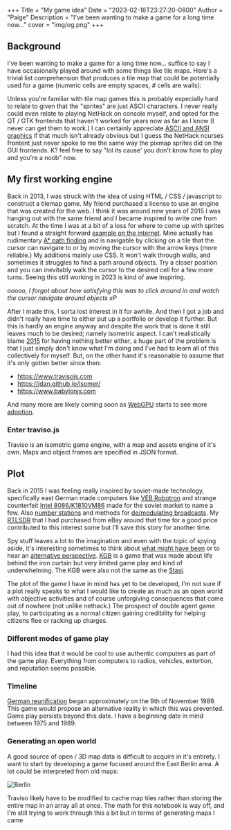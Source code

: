 +++
Title = "My game idea"
Date = "2023-02-16T23:27:20-0800"
Author = "Paige"
Description = "I've been wanting to make a game for a long time now..."
cover = "img/og.png"
+++

<script src="https://www.travisojs.com/examples/js/pixi.min.js"></script>
<script src="/traviso/traviso.js"></script>


<style>
    .post-inner {
        width:90%;
    }
</style>

## Background

I've been wanting to make a game for a long time now... suffice to say I have occasionally played around with some things like tile maps. Here's a trivial list comprehension that produces a tile map that could be potentially used for a game (numeric cells are empty spaces, *#* cells are walls):

<script src="https://gist.github.com/paigeadelethompson/939772f6f90d548a86af4cbf701d3f1c.js"></script>

<style>
    .gist .gist-meta a {
        color: white;
        font-weight: unset;    
    }
    .gist .gist-meta {
        background-color: #272822;
        font-family: unset;
        font-size: unset;        
    }
    .gist {        
        background-color: #272822;
        box-shadow: 4px 4px 0 0 #212529;
        margin-bottom: 12px;
    }
    .gist-file { 
        background-color: #272822;
    }
    .gist .gist-file {
        border: unset;
        font-family: unset;
        font-size: unset;        
    }
    .gist .gist-data {
        background-color: #272822;
        border: unset;            
    }
</style>
Unless you're familiar with tile map games this is probably especially hard to relate to given that the "sprites" are just ASCII characters. I never really could even relate to playing NetHack on console myself, and opted for the QT / GTK frontends that haven't worked for years now as far as I know (I never can get them to work.) I can certainly appreciate [ASCII and ANSI graphics](http://localhost:1313/posts/animation/) if that much isn't already obvious but I guess the NetHack ncurses frontent just never spoke to me the same way the pixmap sprites did on the GUI frontends. K? feel free to say "lol its cause' you don't know how to play and you're a noob" now. 

## My first working engine

Back in 2013, I was struck with the idea of using HTML / CSS / javascript to construct a tilemap game. My friend purchased a 
license to use an engine that was created for the web. I think it was around new years of 2015 I was hanging out with the same
friend and I became inspired to write one from scratch. At the time I was at a bit of a loss for where to come up with sprites but I found a straight forward [example on the internet](http://blog.sklambert.com/create-a-canvas-tileset-background/). Mine actually has rudimentary [A* path finding](https://en.wikipedia.org/wiki/A*_search_algorithm) and is navigable by clicking on a tile that the cursor can navigate to or by moving the cursor with the arrow keys (more reliable.) My additions mainly use CSS. It won't walk through walls, and sometimes it struggles to find a path around objects. Try a closer position and you can inevitably walk the cursor to the desired cell for a few more turns. Seeing this still working in 2023 is kind of awe inspiring.

<script async src="//jsfiddle.net/erratic/n4be8273/23/embed/result/"></script>
*ooooo, I forgot about how satisfying this was to click around in and watch the cursor navigate around objects xP*

After I made this, I sorta lost interest in it for awhile. And then I got a job and didn't really have time to either put up a portfolio or develop it further. But this is hardly an engine anyway and despite the work that is done it still leaves much to be desired; namely isometric aspect. I can't realistically blame [2015](https://www.travisojs.com/blog/tutorial/2015/03/15/basic-isometric-world.html) for having nothing better either, a huge part of the problem is that I just simply don't know what I'm doing and I've had to learn all of this collectively for myself. But, on the other hand it's reasonable to assume that it's only gotten better since then:

- https://www.travisojs.com
- https://jdan.github.io/isomer/
- https://www.babylonjs.com



And many more are likely coming soon as [WebGPU](https://en.wikipedia.org/wiki/WebGPU) starts to see more [adoption](https://doc.babylonjs.com/setup/support/webGPU).

### Enter traviso.js 
Traviso is an isometric game engine, with a map and assets engine of it's own. Maps and object frames are specified in JSON format.
<div id="game-root">
</div>
<script type="application/javascript">
    document.addEventListener("DOMContentLoaded", function(event) { 
        var pixiRoot = new PIXI.Application(800, 600, { backgroundColor : 0x6BACDE });
        document.getElementById("game-root").appendChild(pixiRoot.view);
        var instanceConfig =
        {
            mapDataPath : "/traviso_example/map.json",
            //assetsToLoad: ["/traviso_example/assets_map.json", "/traviso_example/assets_characters.json"]
        };
        var engine = TRAVISO.getEngineInstance(instanceConfig);
        pixiRoot.stage.addChild(engine);
    });
</script>

## Plot
Back in 2015 I was feeling really inspired by soviet-made technology, specifically east German made computers like [VEB Robotron](https://youtu.be/2YuIdGqygjs?t=34) and strange counterfeit [Intel 8086/K1810VM86](https://en.wikipedia.org/wiki/K1810VM86) made for the soviet market to name a few. Also [number stations](https://youtu.be/WbhCeWtX9sg?t=502) and methods for [de/modulating broadcasts](https://en.wikipedia.org/wiki/Frequency-shift_keying). My [RTLSDR](https://www.ebay.com/itm/164826475832) that I had purchased from eBay around that time for a good price contributed to this interest some but I'll save this story for another time. 

Spy stuff leaves a lot to the imagination and even with the topic of spying aside, it's interesting sometimes to think about [what might have been](https://en.wikipedia.org/wiki/Rolanet) or to hear an [alternative perspective](https://www.youtube.com/watch?v=Oy8CrizjKh4). [KGB](https://en.wikipedia.org/wiki/KGB_(video_game)) is a game that was made about life behind the iron curtain but very limited game play and kind of underwhelming. The KGB were also not the same as the [Stasi](https://en.wikipedia.org/wiki/Stasi).

The plot of the game I have in mind has yet to be developed, I'm not sure if a plot really speaks to what I would like to create as much as an open world with objective activities and of course unforgiving consequences that come out of nowhere (not unlike nethack.) The prospect of double agent game play, to participating as a normal citizen gaining credibility for helping citizens flee or racking up charges. 

### Different modes of game play 
I had this idea that it would be cool to use authentic computers as part of the game play. Everything from computers to radios, vehicles, extortion, and reputation seems possible. 

### Timeline
[German reunification](https://en.wikipedia.org/wiki/German_reunification) began approximately on the 9th of November 1989. This game would propose an alternative reality in which this was prevented. Game play persists beyond this date. I have a beginning date in mind between 1975 and 1989.

### Generating an open world
A good source of open / 3D map data is difficult to acquire in it's entirety. I want to start by developing a game focused around the East Berlin area. A lot could be interpreted from old maps:

![Berlin](http://www.tundria.com/trams/DEU/Berlin-1980.png)

Traviso likely have to be modified to cache map tiles rather than storing the entire map in an array all at once. The math for this notebook is way off, and I'm still trying to work through this a bit but in terms of generating maps I came 
<script src="https://gist.github.com/paigeadelethompson/9c8c8476da87ce6c379b72538b7049b7.js"></script>



<style>
    img { 
        max-width:768px;
    }
</style>

